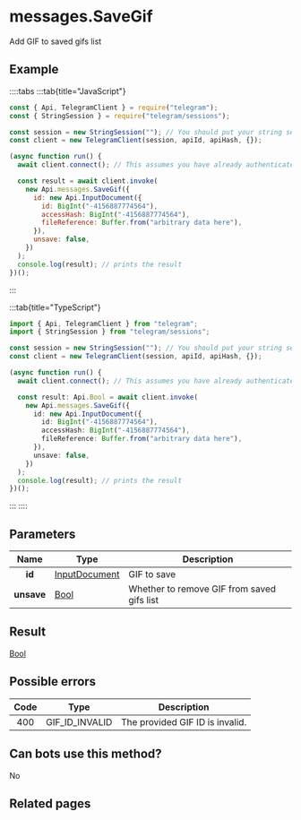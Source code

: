 # messages.SaveGif

Add GIF to saved gifs list

## Example

::::tabs
:::tab{title="JavaScript"}

```js
const { Api, TelegramClient } = require("telegram");
const { StringSession } = require("telegram/sessions");

const session = new StringSession(""); // You should put your string session here
const client = new TelegramClient(session, apiId, apiHash, {});

(async function run() {
  await client.connect(); // This assumes you have already authenticated with .start()

  const result = await client.invoke(
    new Api.messages.SaveGif({
      id: new Api.InputDocument({
        id: BigInt("-4156887774564"),
        accessHash: BigInt("-4156887774564"),
        fileReference: Buffer.from("arbitrary data here"),
      }),
      unsave: false,
    })
  );
  console.log(result); // prints the result
})();
```

:::

:::tab{title="TypeScript"}

```ts
import { Api, TelegramClient } from "telegram";
import { StringSession } from "telegram/sessions";

const session = new StringSession(""); // You should put your string session here
const client = new TelegramClient(session, apiId, apiHash, {});

(async function run() {
  await client.connect(); // This assumes you have already authenticated with .start()

  const result: Api.Bool = await client.invoke(
    new Api.messages.SaveGif({
      id: new Api.InputDocument({
        id: BigInt("-4156887774564"),
        accessHash: BigInt("-4156887774564"),
        fileReference: Buffer.from("arbitrary data here"),
      }),
      unsave: false,
    })
  );
  console.log(result); // prints the result
})();
```

:::
::::

## Parameters

|    Name    | Type                                                          | Description                                |
| :--------: | ------------------------------------------------------------- | ------------------------------------------ |
|   **id**   | [InputDocument](https://core.telegram.org/type/InputDocument) | GIF to save                                |
| **unsave** | [Bool](https://core.telegram.org/type/Bool)                   | Whether to remove GIF from saved gifs list |

## Result

[Bool](https://core.telegram.org/type/Bool)

## Possible errors

| Code | Type           | Description                     |
| :--: | -------------- | ------------------------------- |
| 400  | GIF_ID_INVALID | The provided GIF ID is invalid. |

## Can bots use this method?

No

## Related pages
